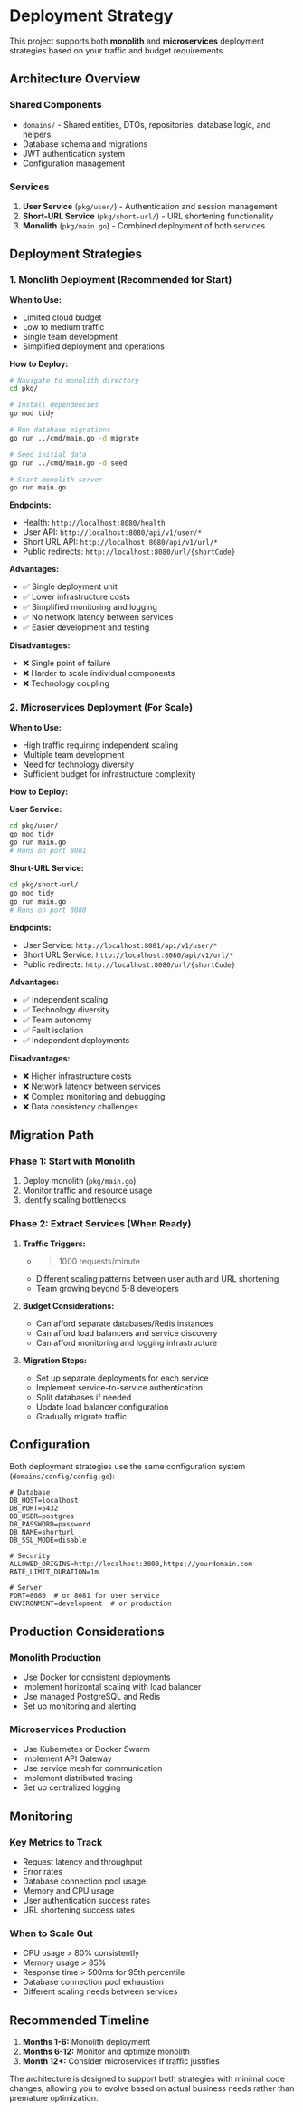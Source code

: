 # Deployment Strategy

This project supports both **monolith** and **microservices** deployment strategies based on your traffic and budget requirements.

## Architecture Overview

### Shared Components
- `domains/` - Shared entities, DTOs, repositories, database logic, and helpers
- Database schema and migrations
- JWT authentication system
- Configuration management

### Services
1. **User Service** (`pkg/user/`) - Authentication and session management
2. **Short-URL Service** (`pkg/short-url/`) - URL shortening functionality
3. **Monolith** (`pkg/main.go`) - Combined deployment of both services

## Deployment Strategies

### 1. Monolith Deployment (Recommended for Start)

**When to Use:**
- Limited cloud budget
- Low to medium traffic
- Single team development
- Simplified deployment and operations

**How to Deploy:**
```bash
# Navigate to monolith directory
cd pkg/

# Install dependencies
go mod tidy

# Run database migrations
go run ../cmd/main.go -d migrate

# Seed initial data
go run ../cmd/main.go -d seed

# Start monolith server
go run main.go
```

**Endpoints:**
- Health: `http://localhost:8080/health`
- User API: `http://localhost:8080/api/v1/user/*`
- Short URL API: `http://localhost:8080/api/v1/url/*`
- Public redirects: `http://localhost:8080/url/{shortCode}`

**Advantages:**
- ✅ Single deployment unit
- ✅ Lower infrastructure costs
- ✅ Simplified monitoring and logging
- ✅ No network latency between services
- ✅ Easier development and testing

**Disadvantages:**
- ❌ Single point of failure
- ❌ Harder to scale individual components
- ❌ Technology coupling

### 2. Microservices Deployment (For Scale)

**When to Use:**
- High traffic requiring independent scaling
- Multiple team development
- Need for technology diversity
- Sufficient budget for infrastructure complexity

**How to Deploy:**

**User Service:**
```bash
cd pkg/user/
go mod tidy
go run main.go
# Runs on port 8081
```

**Short-URL Service:**
```bash
cd pkg/short-url/
go mod tidy  
go run main.go
# Runs on port 8080
```

**Endpoints:**
- User Service: `http://localhost:8081/api/v1/user/*`
- Short URL Service: `http://localhost:8080/api/v1/url/*`
- Public redirects: `http://localhost:8080/url/{shortCode}`

**Advantages:**
- ✅ Independent scaling
- ✅ Technology diversity
- ✅ Team autonomy
- ✅ Fault isolation
- ✅ Independent deployments

**Disadvantages:**
- ❌ Higher infrastructure costs
- ❌ Network latency between services
- ❌ Complex monitoring and debugging
- ❌ Data consistency challenges

## Migration Path

### Phase 1: Start with Monolith
1. Deploy monolith (`pkg/main.go`)
2. Monitor traffic and resource usage
3. Identify scaling bottlenecks

### Phase 2: Extract Services (When Ready)
1. **Traffic Triggers:**
   - > 1000 requests/minute
   - Different scaling patterns between user auth and URL shortening
   - Team growing beyond 5-8 developers

2. **Budget Considerations:**
   - Can afford separate databases/Redis instances
   - Can afford load balancers and service discovery
   - Can afford monitoring and logging infrastructure

3. **Migration Steps:**
   - Set up separate deployments for each service
   - Implement service-to-service authentication
   - Split databases if needed
   - Update load balancer configuration
   - Gradually migrate traffic

## Configuration

Both deployment strategies use the same configuration system (`domains/config/config.go`):

```env
# Database
DB_HOST=localhost
DB_PORT=5432
DB_USER=postgres
DB_PASSWORD=password
DB_NAME=shorturl
DB_SSL_MODE=disable

# Security
ALLOWED_ORIGINS=http://localhost:3000,https://yourdomain.com
RATE_LIMIT_DURATION=1m

# Server
PORT=8080  # or 8081 for user service
ENVIRONMENT=development  # or production
```

## Production Considerations

### Monolith Production
- Use Docker for consistent deployments
- Implement horizontal scaling with load balancer
- Use managed PostgreSQL and Redis
- Set up monitoring and alerting

### Microservices Production
- Use Kubernetes or Docker Swarm
- Implement API Gateway
- Use service mesh for communication
- Implement distributed tracing
- Set up centralized logging

## Monitoring

### Key Metrics to Track
- Request latency and throughput
- Error rates
- Database connection pool usage
- Memory and CPU usage
- User authentication success rates
- URL shortening success rates

### When to Scale Out
- CPU usage > 80% consistently
- Memory usage > 85%
- Response time > 500ms for 95th percentile
- Database connection pool exhaustion
- Different scaling needs between services

## Recommended Timeline

1. **Months 1-6:** Monolith deployment
2. **Months 6-12:** Monitor and optimize monolith
3. **Month 12+:** Consider microservices if traffic justifies

The architecture is designed to support both strategies with minimal code changes, allowing you to evolve based on actual business needs rather than premature optimization.